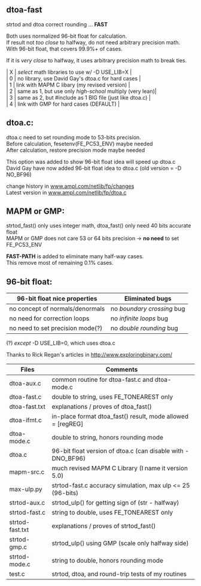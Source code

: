 ## dtoa-fast		
strtod and dtoa correct rounding ... **FAST**		
		
Both uses normalized 96-bit float for calculation.		
If result not *too close* to halfway, do not need arbitrary precision math.		
With 96-bit float, that covers 99.9%+ of cases.		
		
If it is *very close* to halfway, it uses arbitrary precision math to break ties.		
		
| X | *select* math libraries to use w/ -D USE_LIB=X            |		
| 0 | no library, use David Gay's dtoa.c for hard cases         |		
| 1 | link with MAPM C libary (my revised version)              |		
| 2 | same as 1, but use only *high-school* multiply (very lean)|		
| 3 | same as 2, but #include as 1 BIG file (just like dtoa.c)  |		
| 4 | link with GMP for hard cases (DEFAULT)                    |		
		
## dtoa.c:		
dtoa.c need to set rounding mode to 53-bits precision.		
Before calculation, fesetenv(FE_PC53_ENV) maybe needed		
After calculation, restore precision mode maybe needed		
		
This option was added to show 96-bit float idea will speed up dtoa.c		
David Gay have now added 96-bit float idea to dtoa.c (old version = -D NO_BF96)		
		
change history in www.ampl.com/netlib/fp/changes		
Latest version in www.ampl.com/netlib/fp/dtoa.c		
		
## MAPM or GMP:		
strtod_fast() only uses integer math, dtoa_fast() only need 40 bits accurate float		
MAPM or GMP does not care 53 or 64 bits precision -> **no need** to set FE_PC53_ENV		
		
**FAST-PATH** is added to eliminate many half-way cases.		
This remove most of remaining 0.1% cases.		
		
## 96-bit float:		
| 96-bit float nice properties     | Eliminated bugs |		
| ----------------------------     | --------------- |		
| no concept of normals/denormals  | no *boundary crossing* bug |		
| no need for correction loops     | no *infinite loops* bug    |		
| no need to set precision mode(?) | no *double rounding* bug   |		
		
(?) *except* -D USE_LIB=0, which uses dtoa.c		
		
Thanks to Rick Regan's articles in http://www.exploringbinary.com/		
		
| Files           | Comments |		
| -----           | -------- |		
| dtoa-aux.c      | common routine for dtoa-fast.c and dtoa-mode.c              |		
| dtoa-fast.c     | double to string, uses FE_TONEAREST only                    |		
| dtoa-fast.txt   | explanations / proves of dtoa_fast()                        |		
| dtoa-ifmt.c     | in-place format dtoa_fast() result, mode allowed = [regREG] |		
| dtoa-mode.c     | double to string, honors rounding mode                      |		
| dtoa.c          | 96-bit float version of dtoa.c (can disable with -DNO_BF96) |		
| mapm-src.c      | much revised MAPM C Library (I name it version 5.0)         |		
| max-ulp.py      | strtod-fast.c accuracy simulation, max ulp <= 25 (96-bits)  |		
| strtod-aux.c    | strtod_ulp() for getting sign of (str - halfway)            |		
| strtod-fast.c   | string to double, uses FE_TONEAREST only                    |		
| strtod-fast.txt | explanations / proves of strtod_fast()                      |		
| strtod-gmp.c    | strtod_ulp() using GMP (scale only halfway side)            |		
| strtod-mode.c   | string to double, honors rounding mode                      |		
| test.c          | strtod, dtoa, and round-trip tests of my routines           |		
		
